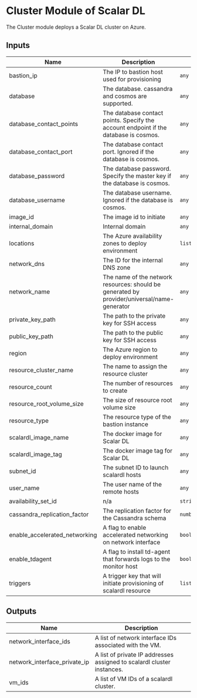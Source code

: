 # Cluster Module of Scalar DL
The Cluster module deploys a Scalar DL cluster on Azure.


<!-- BEGINNING OF PRE-COMMIT-TERRAFORM DOCS HOOK -->
## Inputs

| Name | Description | Type | Default | Required |
|------|-------------|------|---------|:--------:|
| bastion_ip | The IP to bastion host used for provisioning | `any` | n/a | yes |
| database | The database. cassandra and cosmos are supported. | `any` | n/a | yes |
| database_contact_points | The database contact points. Specify the account endpoint if the database is cosmos. | `any` | n/a | yes |
| database_contact_port | The database contact port. Ignored if the database is cosmos. | `any` | n/a | yes |
| database_password | The database password. Specify the master key if the database is cosmos. | `any` | n/a | yes |
| database_username | The database username. Ignored if the database is cosmos. | `any` | n/a | yes |
| image_id | The image id to initiate | `any` | n/a | yes |
| internal_domain | Internal domain | `any` | n/a | yes |
| locations | The Azure availability zones to deploy environment | `list(string)` | n/a | yes |
| network_dns | The ID for the internal DNS zone | `any` | n/a | yes |
| network_name | The name of the network resources: should be generated by provider/universal/name-generator | `any` | n/a | yes |
| private_key_path | The path to the private key for SSH access | `any` | n/a | yes |
| public_key_path | The path to the public key for SSH access | `any` | n/a | yes |
| region | The Azure region to deploy environment | `any` | n/a | yes |
| resource_cluster_name | The name to assign the resource cluster | `any` | n/a | yes |
| resource_count | The number of resources to create | `any` | n/a | yes |
| resource_root_volume_size | The size of resource root volume size | `any` | n/a | yes |
| resource_type | The resource type of the bastion instance | `any` | n/a | yes |
| scalardl_image_name | The docker image for Scalar DL | `any` | n/a | yes |
| scalardl_image_tag | The docker image tag for Scalar DL | `any` | n/a | yes |
| subnet_id | The subnet ID to launch scalardl hosts | `any` | n/a | yes |
| user_name | The user name of the remote hosts | `any` | n/a | yes |
| availability_set_id | n/a | `string` | `""` | no |
| cassandra_replication_factor | The replication factor for the Cassandra schema | `number` | `3` | no |
| enable_accelerated_networking | A flag to enable accelerated networking on network interface | `bool` | `false` | no |
| enable_tdagent | A flag to install td-agent that forwards logs to the monitor host | `bool` | `true` | no |
| triggers | A trigger key that will initiate provisioning of scalardl resource | `list` | `[]` | no |

## Outputs

| Name | Description |
|------|-------------|
| network_interface_ids | A list of network interface IDs associated with the VM. |
| network_interface_private_ip | A list of private IP addresses assigned to scalardl cluster instances. |
| vm_ids | A list of VM IDs of a scalardl cluster. |

<!-- END OF PRE-COMMIT-TERRAFORM DOCS HOOK -->
